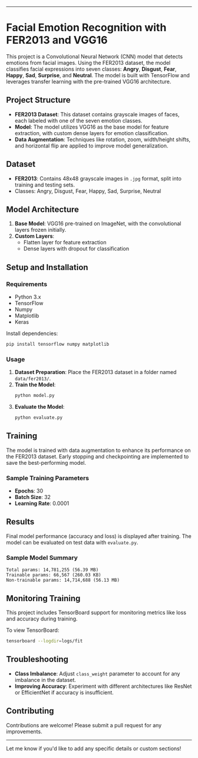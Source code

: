 

---

# Facial Emotion Recognition with FER2013 and VGG16

This project is a Convolutional Neural Network (CNN) model that detects emotions from facial images. Using the FER2013 dataset, the model classifies facial expressions into seven classes: **Angry**, **Disgust**, **Fear**, **Happy**, **Sad**, **Surprise**, and **Neutral**. The model is built with TensorFlow and leverages transfer learning with the pre-trained VGG16 architecture.

## Project Structure

- **FER2013 Dataset**: This dataset contains grayscale images of faces, each labeled with one of the seven emotion classes.
- **Model**: The model utilizes VGG16 as the base model for feature extraction, with custom dense layers for emotion classification.
- **Data Augmentation**: Techniques like rotation, zoom, width/height shifts, and horizontal flip are applied to improve model generalization.

## Dataset

- **FER2013**: Contains 48x48 grayscale images in `.jpg` format, split into training and testing sets.
- Classes: Angry, Disgust, Fear, Happy, Sad, Surprise, Neutral

## Model Architecture

1. **Base Model**: VGG16 pre-trained on ImageNet, with the convolutional layers frozen initially.
2. **Custom Layers**:
   - Flatten layer for feature extraction
   - Dense layers with dropout for classification

## Setup and Installation

### Requirements

- Python 3.x
- TensorFlow
- Numpy
- Matplotlib
- Keras

Install dependencies:
```bash
pip install tensorflow numpy matplotlib
```

### Usage

1. **Dataset Preparation**: Place the FER2013 dataset in a folder named `data/fer2013/`.
2. **Train the Model**:
   ```python
   python model.py
   ```
3. **Evaluate the Model**:
   ```python
   python evaluate.py
   ```

## Training

The model is trained with data augmentation to enhance its performance on the FER2013 dataset. Early stopping and checkpointing are implemented to save the best-performing model.

### Sample Training Parameters

- **Epochs**: 30
- **Batch Size**: 32
- **Learning Rate**: 0.0001

## Results

Final model performance (accuracy and loss) is displayed after training. The model can be evaluated on test data with `evaluate.py`.

### Sample Model Summary

```
Total params: 14,781,255 (56.39 MB)
Trainable params: 66,567 (260.03 KB)
Non-trainable params: 14,714,688 (56.13 MB)
```

## Monitoring Training

This project includes TensorBoard support for monitoring metrics like loss and accuracy during training.

To view TensorBoard:
```bash
tensorboard --logdir=logs/fit
```

## Troubleshooting

- **Class Imbalance**: Adjust `class_weight` parameter to account for any imbalance in the dataset.
- **Improving Accuracy**: Experiment with different architectures like ResNet or EfficientNet if accuracy is insufficient.

## Contributing

Contributions are welcome! Please submit a pull request for any improvements.

---

Let me know if you'd like to add any specific details or custom sections!
